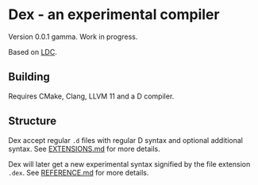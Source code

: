 # Dex - an experimental compiler

Version 0.0.1 gamma. Work in progress.

Based on [LDC](https://wiki.dlang.org/LDC).

## Building

Requires CMake, Clang, LLVM 11 and a D compiler.


## Structure

Dex accept regular `.d` files with regular D syntax and optional additional syntax. See [EXTENSIONS.md](EXTENSIONS.md) for more details.

Dex will later get a new experimental syntax signified by the file extension `.dex`.  See [REFERENCE.md](REFERENCE.md) for more details.
